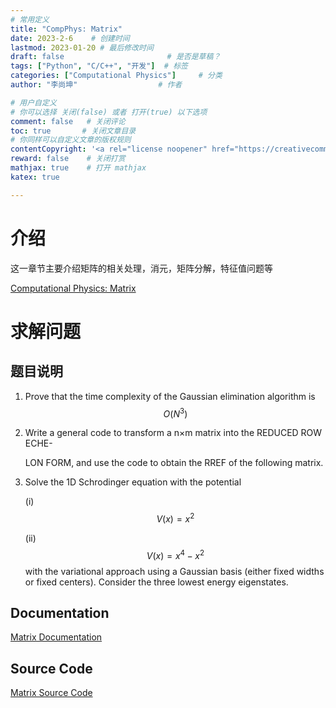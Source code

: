 ```yaml
---
# 常用定义
title: "CompPhys: Matrix"
date: 2023-2-6    # 创建时间
lastmod: 2023-01-20 # 最后修改时间
draft: false                       # 是否是草稿？
tags: ["Python", "C/C++", "开发"]  # 标签
categories: ["Computational Physics"]     # 分类
author: "李尚坤"                  # 作者

# 用户自定义
# 你可以选择 关闭(false) 或者 打开(true) 以下选项
comment: false   # 关闭评论
toc: true       # 关闭文章目录
# 你同样可以自定义文章的版权规则
contentCopyright: '<a rel="license noopener" href="https://creativecommons.org/licenses/by-nc-nd/4.0/" target="_blank">CC BY-NC-ND 4.0</a>'
reward: false	 # 关闭打赏
mathjax: true    # 打开 mathjax
katex: true

---
```


# 介绍

这一章节主要介绍矩阵的相关处理，消元，矩阵分解，特征值问题等

[Computational Physics: Matrix](/pdf/Comp_Phys/Computational_Physics-matrix-2.pdf)

# 求解问题

## 题目说明

1. Prove that the time complexity of the Gaussian elimination algorithm is $$O(N^3)$$

2. Write a general code to transform a n×m matrix into the REDUCED ROW ECHE-

    LON FORM, and use the code to obtain the RREF of the following matrix.

3. Solve the 1D Schrodinger equation with the potential 

     (i) $$V (x) = x^2$$

     (ii) $$V (x) = x^4 − x^2 $$with the variational approach using a Gaussian basis (either fixed widths or fixed centers). Consider the three lowest energy eigenstates.

## Documentation

[Matrix Documentation](/pdf/Comp_Phys/Assignment_03.pdf)

## Source Code

[Matrix Source Code](https://github.com/ShangkunLi/Computational_Physics/tree/main/Assignment%2003)